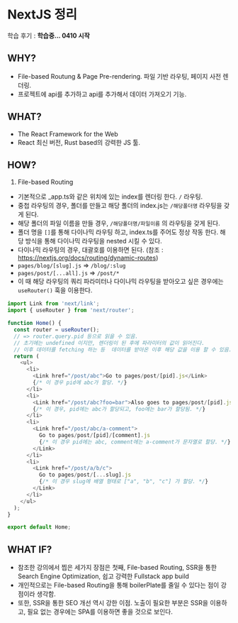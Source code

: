 # NextJS 정리

학습 후기 : **학습중... 0410 시작**

## WHY?

- File-based Routung & Page Pre-rendering. 파일 기반 라우팅, 페이지 사전 렌더링.
- 프로젝트에 api를 추가하고 api를 추가해서 데이터 가져오기 기능.

## WHAT?

- The React Framework for the Web
- React 최신 버전, Rust based의 강력한 JS 툴.

## HOW?

1. File-based Routing

- 기본적으로 \_app.ts와 같은 위치에 있는 index를 렌더링 한다. `/` 라우팅.
- 중첩 라우팅의 경우, 폴더를 만들고 해당 폴더의 index.js는 `/해당폴더명` 라우팅을 갖게 된다.
- 해당 폴더의 파일 이름을 만들 경우, `/해당폴더명/파일이름` 의 라우팅을 갖게 된다.
- 폴더 명을 `[]`를 통해 다이나믹 라우팅 하고, index.ts를 주어도 정상 작동 한다. 해당 방식을 통해 다이나믹 라우팅을 nested 시킬 수 있다.
- 다이나믹 라우팅의 경우, 대괄호를 이용하면 된다. (참조 : https://nextjs.org/docs/routing/dynamic-routes)
- `pages/blog/[slug].js` => `/blog/:slug`
- `pages/post/[...all].js` => `/post/*`
- 이 때 해당 라우팅의 쿼리 파라미터나 다이나믹 라우팅을 받아오고 싶은 경우에는 `useRouter()` 훅을 이용한다.

```js
import Link from 'next/link';
import { useRouter } from 'next/router';

function Home() {
  const router = useRouter();
  // => router.query.pid 등으로 읽을 수 있음.
  // 초기에는 undefined 이지만, 렌더링이 된 후에 파라미터의 값이 읽어진다.
  // 이후 데이터를 fetching 하는 등  데이터를 받아온 이후 해당 값을 이용 할 수 있음.
  return (
    <ul>
      <li>
        <Link href="/post/abc">Go to pages/post/[pid].js</Link>
        {/* 이 경우 pid에 abc가 할당. */}
      </li>
      <li>
        <Link href="/post/abc?foo=bar">Also goes to pages/post/[pid].js</Link>
        {/* 이 경우, pid에는 abc가 할당되고, foo에는 bar가 할당됨. */}
      </li>
      <li>
        <Link href="/post/abc/a-comment">
          Go to pages/post/[pid]/[comment].js
          {/* 이 경우 pid에는 abc, comment에는 a-comment가 문자열로 할당. */}
        </Link>
      </li>
      <li>
        <Link href="/post/a/b/c">
          Go to pages/post/[...slug].js
          {/* 이 경우 slug에 배열 형태로 ["a", "b", "c"] 가 할당. */}
        </Link>
      </li>
    </ul>
  );
}

export default Home;
```

## WHAT IF?

- 참조한 강의에서 찝은 세가지 장점은 첫째, File-based Routing, SSR을 통한 Search Engine Optimization, 쉽고 강력한 Fullstack app build
- 개인적으로는 File-based Routing을 통해 boilerPlate를 줄일 수 있다는 점이 강점이라 생각함.
- 또한, SSR을 통한 SEO 개선 역시 강한 이점. 노출이 필요한 부분은 SSR을 이용하고, 필요 없는 경우에는 SPA를 이용하면 좋을 것으로 보인다.
